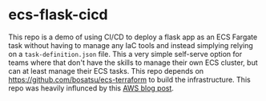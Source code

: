 # ecs-flask-cicd

This repo is a demo of using CI/CD to deploy a flask app as an ECS Fargate task without having to manage any IaC tools and instead simplying relying on a `task-definition.json` file.  This a very simple self-serve option for teams where that don't have the skills to manage their own ECS cluster, but can at least manage their ECS tasks. This repo depends on https://github.com/bosatsu/ecs-terraform to build the infrastructure.  This repo was heavily influnced by this [AWS blog post](https://aws.amazon.com/blogs/containers/create-a-ci-cd-pipeline-for-amazon-ecs-with-github-actions-and-aws-codebuild-tests/).
